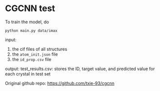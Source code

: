 # CGCNN test

To train the model, do

```
python main.py data/imax
```

input:
1. the cif files of all structures
2. the `atom_init.json` file
3. the `id_prop.csv` file

output:
test_results.csv: stores the ID, target value, and predicted value for each crystal in test set


Original github repo:
https://github.com/txie-93/cgcnn

